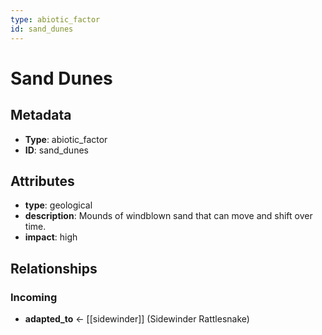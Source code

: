 ```yaml
---
type: abiotic_factor
id: sand_dunes
---
```


# Sand Dunes

## Metadata

- **Type**: abiotic_factor
- **ID**: sand_dunes

## Attributes

- **type**: geological
- **description**: Mounds of windblown sand that can move and shift over time.
- **impact**: high

## Relationships

### Incoming

- **adapted_to** ← [[sidewinder]] (Sidewinder Rattlesnake)

